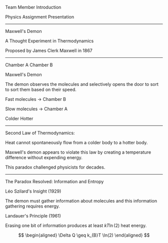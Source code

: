 Team Member Introduction

Physics Assignment Presentation

---

Maxwell's Demon

A Thought Experiment in Thermodynamics

Proposed by James Clerk Maxwell in 1867

---

Chamber A       Chamber B

Maxwell's Demon

The demon observes the molecules and selectively opens the door to sort to sort them based on their speed.

Fast molecules $\to$ Chamber B

Slow molecules $\to$ Chamber A

Colder Hotter

---

Second Law of Thermodynamics:

Heat cannot spontaneously flow from a colder body to a hotter body.

Maxwell's demon appears to violate this law by creating a temperature difference without expending energy.

This paradox challenged physicists for decades.

---

The Paradox Resolved: Information and Entropy

Léo Szilard's Insight (1929)

The demon must gather information about molecules and this information gathering requires energy.

Landauer's Principle (1961)

Erasing one bit of information produces at least $kT\ln (2)$ heat energy.

$$
\begin{aligned}
\Delta Q \geq k_{B}T \ln(2)
\end{aligned}
$$
